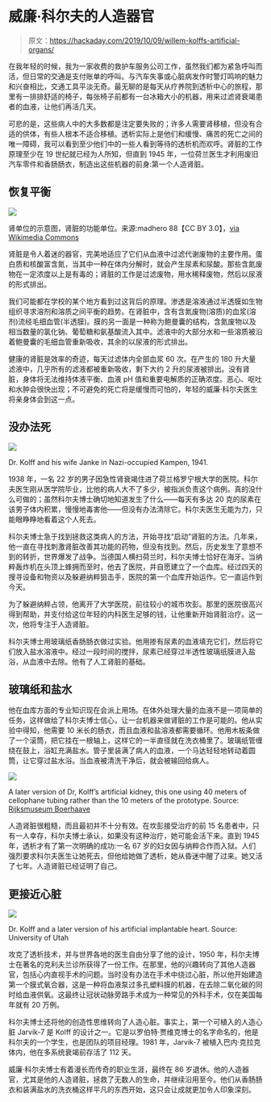 # 威廉·科尔夫的人造器官

> 原文：<https://hackaday.com/2019/10/09/willem-kolffs-artificial-organs/>

在我年轻的时候，我为一家收费的救护车服务公司工作，虽然我们都为紧急呼叫而活，但日常的交通是支付账单的呼叫。与汽车失事或心脏病发作时警灯鸣响的魅力和兴奋相比，交通工具平淡无奇。最无聊的是每天从疗养院到透析中心的旅程，那里有一排排舒适的椅子，每张椅子前都有一台冰箱大小的机器，用来过滤肾衰竭患者的血液，让他们再活几天。

可悲的是，这些病人中的大多数都是注定要失败的；许多人需要肾移植，但没有合适的供体，有些人根本不适合移植。透析实际上是他们和缓慢、痛苦的死亡之间的唯一障碍，我可以看到至少他们中的一些人看到等待的透析机而欢呼。肾脏的工作原理至少在 19 世纪就已经为人所知，但直到 1945 年，一位荷兰医生才利用废旧汽车零件和香肠肠衣，制造出这些机器的前身:第一个人造肾脏。

## 恢复平衡

[![](img/89f8dd37f9c9b7b03e38ee3808e4a22d.png)](https://hackaday.com/wp-content/uploads/2019/09/nephron.png) 

肾单位的示意图，肾脏的功能单位。来源:madhero 88【CC BY 3.0】，[via Wikimedia Commons](https://commons.wikimedia.org/wiki/File:Physiology_of_Nephron.png)

肾脏是令人着迷的器官，完美地适应了它们从血液中过滤代谢废物的主要作用。蛋白质和核酸富含氮，当其中一种在体内分解时，就会产生尿素和尿酸。那些含氮废物在一定浓度以上是有毒的；肾脏的工作是过滤废物，用水稀释废物，然后以尿液的形式排出。

我们可能都在学校的某个地方看到过这背后的原理。渗透是溶液通过半透膜如生物组织寻求溶剂和溶质之间平衡的趋势。在肾脏中，含有含氮废物(溶质)的血浆(溶剂)流经毛细血管(半透膜)。膜的另一面是一种称为鲍曼囊的结构，含氮废物以及相当数量的氯化钠、葡萄糖和氨基酸流入其中。滤液中的大部分水和一些溶质被沿着鲍曼囊的毛细血管重新吸收，其余的以尿液的形式排出。

健康的肾脏是效率的奇迹，每天过滤体内全部血浆 60 次。在产生的 180 升大量滤液中，几乎所有的滤液都被重新吸收，剩下大约 2 升的尿液被排出。没有肾脏，身体将无法维持体液平衡、血液 pH 值和重要电解质的正确浓度。恶心、呕吐和水肿会很快出现；不可避免的死亡将是缓慢而可怕的，年轻的威廉·科尔夫医生将亲身体会到这一点。

## 没办法死

[![](img/d3ab838b304495f428b86575b20f9b60.png)](https://hackaday.com/wp-content/uploads/2019/09/atkampen-1.jpg)

Dr. Kolff and his wife Janke in Nazi-occupied Kampen, 1941.

1938 年，一名 22 岁的男子因急性肾衰竭住进了荷兰格罗宁根大学的医院。科尔夫医生刚从医学院毕业，比他的病人大不了多少，被指派负责这个病例。真的没什么可做的；虽然科尔夫博士确切地知道发生了什么——每天有多达 20 克的尿素在该男子体内积累，慢慢地毒害他——但没有办法清除它。科尔夫医生无能为力，只能眼睁睁地看着这个人死去。

科尔夫博士急于找到拯救这类病人的方法，开始寻找“启动”肾脏的方法。几年来，他一直在寻找刺激肾脏改善其功能的药物，但没有找到。然后，历史发生了意想不到的转折，世界爆发了战争。当德国人横扫荷兰时，科尔夫博士恰好在海牙。当纳粹轰炸机在头顶上蜂拥而至时，他去了医院，并自愿建立了一个血库。经过四天的搜寻设备和物资以及躲避纳粹狙击手，医院的第一个血库开始运作。它一直运作到今天。

为了躲避纳粹占领，他离开了大学医院，前往较小的城市坎彭。那里的医院很高兴得到帮助，并支付给这位年轻的内科医生足够的钱，让他重新开始肾脏治疗。这一次，他将专注于人造肾脏。

科尔夫博士用玻璃纸香肠肠衣做过实验。他用掺有尿素的血液填充它们，然后将它们放入盐水溶液中。经过一段时间的搅拌，尿素已经穿过半透性玻璃纸膜进入盐浴，从血液中去除。他有了人工肾脏的基础。

## 玻璃纸和盐水

他在血库方面的专业知识现在会派上用场。在体外处理大量的血液不是一项简单的任务，这样做给了科尔夫博士信心，让一台机器来做肾脏的工作是可能的。他从实验中得知，他需要 10 米长的肠衣，而且血液和盐溶液都需要循环。他用木板条做了一个滚筒，把它挂在一根轴上，这样它的一半直径就在洗衣桶里了。玻璃纸管缠绕在鼓上，浴缸充满盐水。管子里装满了病人的血液，一个马达轻轻地转动着圆筒，让它穿过盐水浴。当血液被清洗干净后，就会被输回给病人。

[![](img/f72b67459f4f647254d4e9f371fb85ab.png)](https://hackaday.com/wp-content/uploads/2019/09/11-Kunstnier-1.jpg)

A later version of Dr, Kolff’s artificial kidney, this one using 40 meters of cellophane tubing rather than the 10 meters of the prototype. Source: [Rijksmuseum Boerhaave](https://rijksmuseumboerhaave.nl)

人造肾脏很粗糙，而且最初并不十分有效。在坎彭接受治疗的前 15 名患者中，只有一人幸存，科尔夫博士承认，如果没有这种治疗，她可能会活下来。直到 1945 年，透析才有了第一次明确的成功:一名 67 岁的妇女因与纳粹合作而入狱。人们强烈要求科尔夫医生让她死去，但他给她做了透析，她从昏迷中醒了过来。她又活了七年。人造肾脏已经证明了自己。

## 更接近心脏

[![](img/1be46ee8044108f171e60c09053eab5f.png)](https://hackaday.com/wp-content/uploads/2019/09/fx1-2.jpg)

Dr. Kolff and a later version of his artificial implantable heart. Source: University of Utah

攻克了透析技术，并与世界各地的医生自由分享了他的设计，1950 年，科尔夫博士在著名的克利夫兰诊所获得了一份工作。在那里，他的兴趣转向了其他人造器官，包括心内直视手术的问题。当时没有办法在手术中绕过心脏，所以他开始建造第一个膜式氧合器，这是一种将血液泵过多孔塑料膜的机器，在去除二氧化碳的同时给血液供氧。这最终让冠状动脉旁路手术成为一种常见的外科手术，仅在美国每年就有 20 万例。

科尔夫博士还将他的创造性思维转向了人造心脏。事实上，第一个可植入的人造心脏 Jarvik-7 是 Kolff 的设计之一。它是以罗伯特·贾维克博士的名字命名的，他是科尔夫的一个学生，也是团队的项目经理。1981 年，Jarvik-7 被植入巴内·克拉克体内，他在多系统衰竭前存活了 112 天。

威廉·科尔夫博士有着漫长而传奇的职业生涯，最终在 86 岁退休。他的人造器官，尤其是他的人造肾脏，拯救了无数人的生命，并继续沿用至今。他们从香肠肠衣和装满盐水的洗衣桶这样平凡的东西开始，这只会让成就更加令人印象深刻。